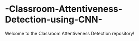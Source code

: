 # -Classroom-Attentiveness-Detection-using-CNN-
Welcome to the Classroom Attentiveness Detection repository!
